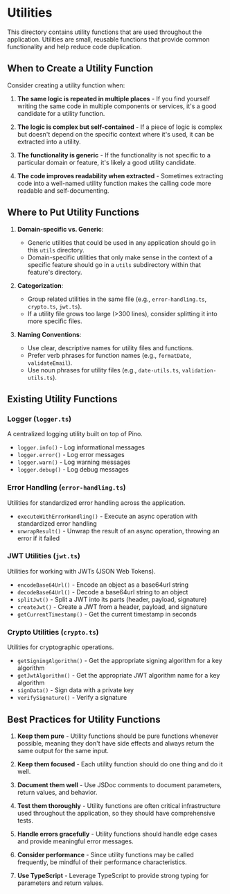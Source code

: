 # Utilities

This directory contains utility functions that are used throughout the application. Utilities are small, reusable functions that provide common functionality and help reduce code duplication.

## When to Create a Utility Function

Consider creating a utility function when:

1. **The same logic is repeated in multiple places** - If you find yourself writing the same code in multiple components or services, it's a good candidate for a utility function.

2. **The logic is complex but self-contained** - If a piece of logic is complex but doesn't depend on the specific context where it's used, it can be extracted into a utility.

3. **The functionality is generic** - If the functionality is not specific to a particular domain or feature, it's likely a good utility candidate.

4. **The code improves readability when extracted** - Sometimes extracting code into a well-named utility function makes the calling code more readable and self-documenting.

## Where to Put Utility Functions

1. **Domain-specific vs. Generic**:
   - Generic utilities that could be used in any application should go in this `utils` directory.
   - Domain-specific utilities that only make sense in the context of a specific feature should go in a `utils` subdirectory within that feature's directory.

2. **Categorization**:
   - Group related utilities in the same file (e.g., `error-handling.ts`, `crypto.ts`, `jwt.ts`).
   - If a utility file grows too large (>300 lines), consider splitting it into more specific files.

3. **Naming Conventions**:
   - Use clear, descriptive names for utility files and functions.
   - Prefer verb phrases for function names (e.g., `formatDate`, `validateEmail`).
   - Use noun phrases for utility files (e.g., `date-utils.ts`, `validation-utils.ts`).

## Existing Utility Functions

### Logger (`logger.ts`)

A centralized logging utility built on top of Pino.

- `logger.info()` - Log informational messages
- `logger.error()` - Log error messages
- `logger.warn()` - Log warning messages
- `logger.debug()` - Log debug messages

### Error Handling (`error-handling.ts`)

Utilities for standardized error handling across the application.

- `executeWithErrorHandling()` - Execute an async operation with standardized error handling
- `unwrapResult()` - Unwrap the result of an async operation, throwing an error if it failed

### JWT Utilities (`jwt.ts`)

Utilities for working with JWTs (JSON Web Tokens).

- `encodeBase64Url()` - Encode an object as a base64url string
- `decodeBase64Url()` - Decode a base64url string to an object
- `splitJwt()` - Split a JWT into its parts (header, payload, signature)
- `createJwt()` - Create a JWT from a header, payload, and signature
- `getCurrentTimestamp()` - Get the current timestamp in seconds

### Crypto Utilities (`crypto.ts`)

Utilities for cryptographic operations.

- `getSigningAlgorithm()` - Get the appropriate signing algorithm for a key algorithm
- `getJwtAlgorithm()` - Get the appropriate JWT algorithm name for a key algorithm
- `signData()` - Sign data with a private key
- `verifySignature()` - Verify a signature

## Best Practices for Utility Functions

1. **Keep them pure** - Utility functions should be pure functions whenever possible, meaning they don't have side effects and always return the same output for the same input.

2. **Keep them focused** - Each utility function should do one thing and do it well.

3. **Document them well** - Use JSDoc comments to document parameters, return values, and behavior.

4. **Test them thoroughly** - Utility functions are often critical infrastructure used throughout the application, so they should have comprehensive tests.

5. **Handle errors gracefully** - Utility functions should handle edge cases and provide meaningful error messages.

6. **Consider performance** - Since utility functions may be called frequently, be mindful of their performance characteristics.

7. **Use TypeScript** - Leverage TypeScript to provide strong typing for parameters and return values.
